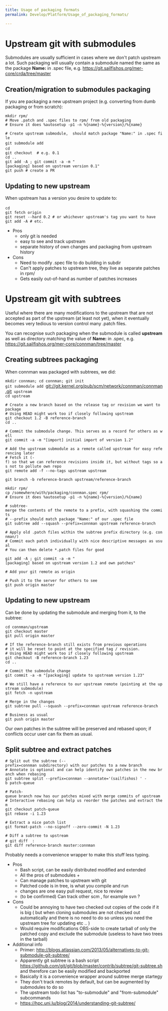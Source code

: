 ```yaml
---
title: Usage of packaging formats
permalink: Develop/Platform/Usage_of_packaging_formats/

---
```


# Upstream git with submodules

Submodules are usually sufficient in cases where we don't patch upstream
a lot. Such packaging will usually contain a submodule named the same as
the package **Name:** in .spec file, e.g.
<https://git.sailfishos.org/mer-core/crda/tree/master>

## Creation/migration to submodules packaging

If you are packaging a new upstream project (e.g. converting from dumb
packaging or from scratch):

`mkdir rpm/`  
`# Move .patch and .spec files to rpm/ from old packaging`  
`# Ensure it does %autosetup -p1 -n %{name}-%{version}/%{name}`  
  
`# Create upstream submodule, `<subdir name>` should match package "Name:" in .spec file`  
`git submodule add `<upstream git>` `<subdir name>  
`cd `<subdir name>  
`git checkout `<specific upstream tag or revision>` # e.g. 0.1`  
`cd ..`  
`git add -A ; git commit -a -m "[packaging] based on upstream version 0.1"`  
`git push # create a PR`

## Updating to new upstream

When upstream has a version you desire to update to:

`cd `<subdir name>  
`git fetch origin`  
`git reset --hard 0.2 # or whichever upstream's tag you want to have`  
`git add -A # etc.`

  - Pros
      - only git is needed
      - easy to see and track upstream
      - separate history of own changes and packaging from upstream
        history
  - Cons
      - Need to modify .spec file to do building in subdir
      - Can't apply patches to upstream tree, they live as separate
        patches in rpm/
      - Gets easily out-of-hand as number of patches increases

# Upstream git with subtrees

Useful where there are many modifications to the upstream that are not
accepted as part of the upstream (at least not yet), when it eventually
becomes very tedious to version control many .patch files.

You can recognise such packaging when the submodule is called
**upstream** as well as directory matching the value of **Name:** in
.spec, e.g. <https://git.sailfishos.org/mer-core/connman/tree/master>

## Creating subtrees packaging

When connman was packaged with subtrees, we did:

`mkdir connman; cd connman; git init`  
`git submodule add `<git://git.kernel.org/pub/scm/network/connman/connman.git>` upstream`  
`cd upstream`  
  
`# Create a new branch based on the release tag or revision we want to package`  
`# Using HEAD might work too if closely following upstream`  
`git checkout 1.2 -B reference-branch`  
`cd ..`  
  
`# Commit the submodule change. This serves as a record for others as well`  
`git commit -a -m "[import] initial import of version 1.2"`  
  
`# Add the upstream submodule as a remote called upstream for easy referencing later`  
`# Fetch it (-f) so that we can reference revisions inside it, but without tags so as not to pollute own repo`  
`git remote add -f --no-tags upstream upstream`  
  
`git branch -b reference-branch upstream/reference-branch`  
  
`mkdir rpm/`  
`cp /somewhere/with/packaging/connman.spec rpm/`  
`# Ensure it does %autosetup -p1 -n %{name}-%{version}/%{name}`  
  
`# subtree-merge the contents of the remote to a prefix, with squashing the commits`  
`# --prefix should match package "Name:" of our .spec file`  
`git subtree add --squash --prefix=connman upstream reference-branch`  
  
`# Apply old .patch files within the subtree prefix directory (e.g. connman/)`  
`# Commit each patch individually with nice descriptive messages as usual`  
`# You can then delete *.patch files for good`  
  
`git add -A ; git commit -a -m "[packaging] based on upstream version 1.2 and own patches"`  
  
`# Add your git remote as origin`  
  
`# Push it to the server for others to see`  
`git push origin master`

## Updating to new upstream

Can be done by updating the submodule and merging from it, to the
subtree:

`cd connman/upstream`  
`git checkout master`  
`git pull origin master`  
  
`# If the reference-branch still exists from previous operations`  
`# it will be reset to point at the specified tag / revision.`  
`# Using HEAD might work too if closely following upstream`  
`git checkout -B reference-branch 1.23`  
`cd ..`  
  
`# Commit the submodule change`  
`git commit -a -m "[packaging] update to upstream version 1.23"`  
  
`# We still have a reference to our upstream remote (pointing at the upstream submodule)`  
`git fetch -n upstream`  
  
`# Merge in the changes`  
`git subtree pull --squash --prefix=connman upstream reference-branch`  
  
`# Business as usual`  
`git push origin master`

Our own patches in the subtree will be preserved and rebased upon; if
conflicts occur user can fix them as usual.

## Split subtree and extract patches

`# Split out the subtree (--prefix=connman subdirectory) with our patches to a new branch`  
`# Annotate is optional and can help identify own patches in the new branch when rebasing`  
`git subtree split --prefix=connman --annotate='(sailfishos) ' -b patch-queue`  
  
`# Patch-queue branch now has our patches mixed with merge commits of upstream`  
`# Interactive rebasing can help us reorder the patches and extract them`  
`git checkout patch-queue`  
`git rebase -i 1.23`  
  
`# Extract a nice patch list`  
`git format-patch --no-signoff --zero-commit -N 1.23`  
  
`# Diff a subtree to upstream`  
`# git diff `<upstream treeish>` `<branch>`:`<subtree prefix>  
`git diff reference-branch master:connman`

Probably needs a convenience wrapper to make this stuff less typing.

  - Pros
      - Bash script, can be easily distributed modified and extended
      - All the pros of submodules +
      - Can manage patches to upstream with git
      - Patched code is in tree, is what you compile and run
      - changes are one easy pull request, nice to review
      - (to be confirmed) Can track other scm , for example svn ?
  - Cons
      - Could be annoying to have two checked out copies of the code if
        it is big ( but when cloning submodules are not checked out
        automatically and there is no need to do so unless you need the
        upstream tree for updating etc .. )
      - Would require modifications OBS-side to create tarball of only
        the patched copy and exclude the submodule (useless to have two
        trees in the tarball)
  - Additional info
      - Primer:
        <http://blogs.atlassian.com/2013/05/alternatives-to-git-submodule-git-subtree/>
      - Apparently git subtree is a bash script
        <https://github.com/git/git/blob/master/contrib/subtree/git-subtree.sh>
        and therefore can be easily modified and backported
      - Basically it is a convenience wrapper around subtree merge
        startegy
      - They don't track remotes by default, but can be augmented by
        submodules to do so
      - The upstream todo list has "to-submodule" and "from-submodule"
        subcommands
      - <https://hpc.uni.lu/blog/2014/understanding-git-subtree/>
